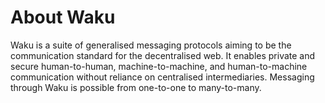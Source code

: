 # About Waku
Waku is a suite of generalised messaging protocols aiming to be the communication standard for the decentralised web. It enables private and secure human-to-human, machine-to-machine, and human-to-machine communication without reliance on centralised intermediaries. Messaging through Waku is possible from one-to-one to many-to-many.
